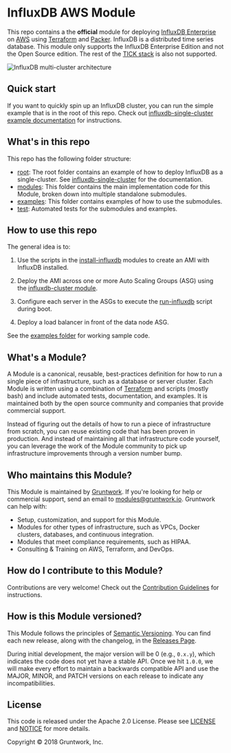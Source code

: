 # InfluxDB AWS Module

This repo contains a the **official** module for deploying [InfluxDB Enterprise](https://www.influxdata.com/time-series-platform/influxdb/) on [AWS](https://aws.amazon.com/) 
using [Terraform](https://www.terraform.io/) and [Packer](https://www.packer.io/). InfluxDB is a distributed time series database.
This module only supports the InfluxDB Enterprise Edition and not the Open Source edition.
The rest of the [TICK stack](https://www.influxdata.com/time-series-platform/) is also not supported.

![InfluxDB multi-cluster architecture](https://github.com/gruntwork-io/terraform-aws-influx/blob/master/_docs/influxdb-multi-cluster-architecture.png?raw=true)

## Quick start

If you want to quickly spin up an InfluxDB cluster, you can run the simple example that is in the root of this repo.
Check out [influxdb-single-cluster example
documentation](https://github.com/gruntwork-io/terraform-aws-influx/blob/master/examples/influxdb-single-cluster)
for instructions.

## What's in this repo

This repo has the following folder structure:

* [root](https://github.com/gruntwork-io/terraform-aws-influx/tree/master): The root folder contains an example
  of how to deploy InfluxDB as a single-cluster. See 
  [influxdb-single-cluster](https://github.com/gruntwork-io/terraform-aws-influx/blob/master/examples/influxdb-single-cluster)
  for the documentation.
* [modules](https://github.com/gruntwork-io/terraform-aws-influx/tree/master/modules): This folder contains the 
  main implementation code for this Module, broken down into multiple standalone submodules.
* [examples](https://github.com/gruntwork-io/terraform-aws-influx/tree/master/examples): This folder contains 
  examples of how to use the submodules.
* [test](https://github.com/gruntwork-io/terraform-aws-influx/tree/master/test): Automated tests for the submodules 
  and examples.

## How to use this repo

The general idea is to: 

1. Use the scripts in the
   [install-influxdb](https://github.com/gruntwork-io/terraform-aws-influx/tree/master/modules/install-influxdb)
   modules to create an AMI with InfluxDB installed.

1. Deploy the AMI across one or more Auto Scaling Groups (ASG) using the [influxdb-cluster
   module](https://github.com/gruntwork-io/terraform-aws-influx/tree/master/modules/influxdb-cluster).   
   
1. Configure each server in the ASGs to execute the 
   [run-influxdb](https://github.com/gruntwork-io/terraform-aws-influx/tree/master/modules/run-influxdb)
   script during boot.

1. Deploy a load balancer in front of the data node ASG.

See the [examples folder](https://github.com/gruntwork-io/terraform-aws-influx/tree/master/examples) for working
sample code.

## What's a Module?

A Module is a canonical, reusable, best-practices definition for how to run a single piece of infrastructure, such 
as a database or server cluster. Each Module is written using a combination of [Terraform](https://www.terraform.io/) 
and scripts (mostly bash) and include automated tests, documentation, and examples. It is maintained both by the open 
source community and companies that provide commercial support. 

Instead of figuring out the details of how to run a piece of infrastructure from scratch, you can reuse 
existing code that has been proven in production. And instead of maintaining all that infrastructure code yourself, 
you can leverage the work of the Module community to pick up infrastructure improvements through
a version number bump.

## Who maintains this Module?

This Module is maintained by [Gruntwork](http://www.gruntwork.io/). If you're looking for help or commercial 
support, send an email to [modules@gruntwork.io](mailto:modules@gruntwork.io?Subject=InfluxDB%20for%20AWS%20Module). 
Gruntwork can help with:

* Setup, customization, and support for this Module.
* Modules for other types of infrastructure, such as VPCs, Docker clusters, databases, and continuous integration.
* Modules that meet compliance requirements, such as HIPAA.
* Consulting & Training on AWS, Terraform, and DevOps.

## How do I contribute to this Module?

Contributions are very welcome! Check out the 
[Contribution Guidelines](https://github.com/gruntwork-io/terraform-aws-influx/tree/master/CONTRIBUTING.md) for instructions.

## How is this Module versioned?

This Module follows the principles of [Semantic Versioning](http://semver.org/). You can find each new release, 
along with the changelog, in the [Releases Page](../../releases). 

During initial development, the major version will be 0 (e.g., `0.x.y`), which indicates the code does not yet have a 
stable API. Once we hit `1.0.0`, we will make every effort to maintain a backwards compatible API and use the MAJOR, 
MINOR, and PATCH versions on each release to indicate any incompatibilities. 

## License

This code is released under the Apache 2.0 License. Please see 
[LICENSE](https://github.com/gruntwork-io/terraform-aws-influx/tree/master/LICENSE) and 
[NOTICE](https://github.com/gruntwork-io/terraform-aws-influx/tree/master/NOTICE) for more details.

Copyright &copy; 2018 Gruntwork, Inc.
